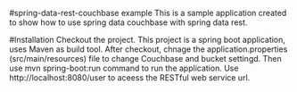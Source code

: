 #spring-data-rest-couchbase example
This is a sample application created to show how to use spring data couchbase with spring data rest.

#Installation
Checkout the project. This project is a spring boot application,  uses Maven as build tool. After checkout, chnage the application.properties (src/main/resources) file to change Couchbase and bucket settingd. Then use mvn spring-boot:run command to run the application. Use http://localhost:8080/user to aceess the RESTful web service url.
